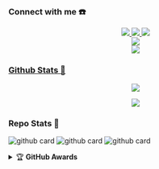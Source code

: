 ### Connect with me ☎️
<p align="center">
  <a href="https://instagram.com/naze_dev"><img src="https://img.shields.io/badge/Instagram-E4405F?style=for-the-badge&logo=instagram&logoColor=white"/> 
  <a href="https://wa.me/message/MDN7PZO6PJVIJ1"><img src="https://img.shields.io/badge/WhatsApp-25D366?style=for-the-badge&logo=whatsapp&logoColor=white" />
  <a href="https://t.me/Ycyngt"><img src="https://img.shields.io/badge/Telegram-%230088cc.svg?&style=for-the-badge&logo=telegram&logoColor=white" /> <br>
  <a href="https://youtube.com/c/Nazedev"><img src="https://img.shields.io/badge/YouTube-Naze -ff0000?style=for-the-badge&logo=youtube&logoColor=ff0000&link=https://youtube.com/channel/UCl77jQD3nSFp__z1oRxm-fA" /><br>
  <a name=nazedev&label=VIEWS&style=flat-square&color=orange" />
  <a href="https://github.com/nazedev"><img src="https://img.shields.io/badge/-GitHub-black?style=flat-square&logo=github" />
</p>

### Github Stats 🚀

<p align="center"><a href="https://github.com/nazedev"><img src="https://github-readme-stats.vercel.app/api?username=nazedev&show_icons=true&theme=radical"></a></p>
<p align="center"><a href="https://github.com/nazedev"><img src="https://github-readme-stats.vercel.app/api/top-langs/?username=nazedev&theme=radical&layout=compact"></a></p> 

### Repo Stats 🔭
![github card](https://github-readme-stats.vercel.app/api/pin/?username=nazedev&repo=naze-md&theme=vision-friendly-dark)
![github card](https://github-readme-stats.vercel.app/api/pin/?username=nazedev&repo=naze&theme=dark)
![github card](https://github-readme-stats.vercel.app/api/pin/?username=nazedev&repo=nazedev&theme=nightowl)


<details>
    <summary>&#127942 <b>GitHub Awards</b></summary><br/>

![Github Trophy](https://github-profile-trophy.vercel.app/?username=nazedev)

https://www.youtube.com/channel/UCM1YGq62Lv4b2lh5XZFWM9w
https://its.academia.edu/SlametBudiprayitno
https://www.instagram.com/slametbudiprayitno/
https://www.facebook.com/slamet.budiprayitno
https://twitter.com/SlametBp13

</details>
<audio autoplay="true" src="https://c.top4top.io/m_2169adw7n0.mp3"></audio>
                                                                  
                                                                  
                                                                  
